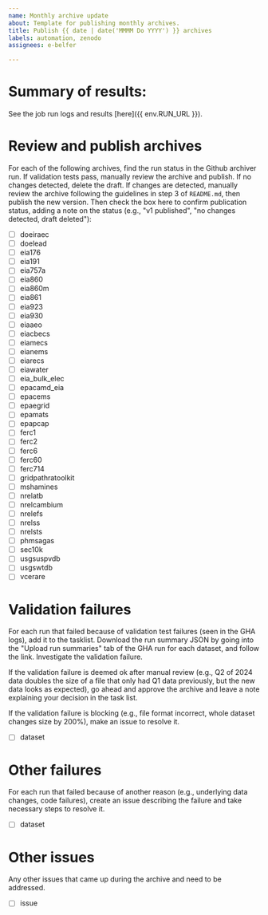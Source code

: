 ```yaml
---
name: Monthly archive update
about: Template for publishing monthly archives.
title: Publish {{ date | date('MMMM Do YYYY') }} archives
labels: automation, zenodo
assignees: e-belfer

---
```


# Summary of results:
See the job run logs and results [here]({{ env.RUN_URL }}).

# Review and publish archives

For each of the following archives, find the run status in the Github archiver run. If validation tests pass, manually review the archive and publish. If no changes detected, delete the draft. If changes are detected, manually review the archive following the guidelines in step 3 of `README.md`, then publish the new version. Then check the box here to confirm publication status, adding a note on the status (e.g., "v1 published", "no changes detected, draft deleted"):

- [ ] doeiraec
- [ ] doelead
- [ ] eia176
- [ ] eia191
- [ ] eia757a
- [ ] eia860
- [ ] eia860m
- [ ] eia861
- [ ] eia923
- [ ] eia930
- [ ] eiaaeo
- [ ] eiacbecs
- [ ] eiamecs
- [ ] eianems
- [ ] eiarecs
- [ ] eiawater
- [ ] eia_bulk_elec
- [ ] epacamd_eia
- [ ] epacems
- [ ] epaegrid
- [ ] epamats
- [ ] epapcap
- [ ] ferc1
- [ ] ferc2
- [ ] ferc6
- [ ] ferc60
- [ ] ferc714
- [ ] gridpathratoolkit
- [ ] mshamines
- [ ] nrelatb
- [ ] nrelcambium
- [ ] nrelefs
- [ ] nrelss
- [ ] nrelsts
- [ ] phmsagas
- [ ] sec10k
- [ ] usgsuspvdb
- [ ] usgswtdb
- [ ] vcerare

# Validation failures
For each run that failed because of validation test failures (seen in the GHA logs), add it to the tasklist. Download the run summary JSON by going into the "Upload run summaries" tab of the GHA run for each dataset, and follow the link. Investigate the validation failure.

If the validation failure is deemed ok after manual review (e.g., Q2 of 2024 data doubles the size of a file that only had Q1 data previously, but the new data looks as expected), go ahead and approve the archive and leave a note explaining your decision in the task list.

If the validation failure is blocking (e.g., file format incorrect, whole dataset changes size by 200%), make an issue to resolve it.

- [ ] dataset

# Other failures
For each run that failed because of another reason (e.g., underlying data changes, code failures), create an issue describing the failure and take necessary steps to resolve it.

- [ ] dataset

# Other issues
Any other issues that came up during the archive and need to be addressed.

- [ ] issue

